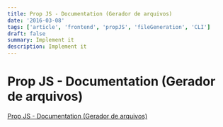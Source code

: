 ```yaml
---
title: Prop JS - Documentation (Gerador de arquivos)
date: '2016-03-08'
tags: ['article', 'frontend', 'propJS', 'fileGeneration', 'CLI']
draft: false
summary: Implement it
description: Implement it
---
```


# Prop JS - Documentation (Gerador de arquivos)


[Prop JS - Documentation (Gerador de arquivos)](https://plopjs.com/documentation)


